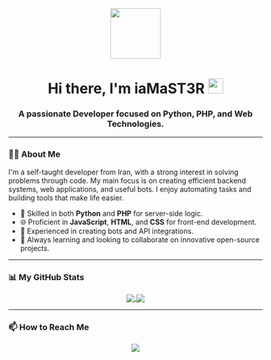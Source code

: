 <div id="header" align="center">
  <img src="https://media.giphy.com/media/M9gbBd9hDxicMX1sbt/giphy.gif" width="100"/>
  <h1>
    Hi there, I'm iaMaST3R
    <img src="https://emojis.slackmojis.com/emojis/images/1531849430/4246/blob-sunglasses.gif?1531849430" width="30"/>
  </h1>
  <h3>A passionate Developer focused on Python, PHP, and Web Technologies.</h3>
</div>

---

### 👨‍💻 About Me

I'm a self-taught developer from Iran, with a strong interest in solving problems through code. My main focus is on creating efficient backend systems, web applications, and useful bots. I enjoy automating tasks and building tools that make life easier.

- 🐍 Skilled in both **Python** and **PHP** for server-side logic.
- 🌐 Proficient in **JavaScript**, **HTML**, and **CSS** for front-end development.
- 🤖 Experienced in creating bots and API integrations.
- 🚀 Always learning and looking to collaborate on innovative open-source projects.

---

### 📊 My GitHub Stats

<p align="center">
  <a href="https://github.com/anuraghazra/github-readme-stats">
    <img align="center" src="https://github-readme-stats.vercel.app/api?username=iaMaST3R&show_icons=true&theme=tokyonight&hide_border=true&include_all_commits=true&count_private=true" />
  </a>
  <a href="https://github.com/anuraghazra/github-readme-stats">
    <img align="center" src="https://github-readme-stats.vercel.app/api/top-langs/?username=iaMaST3R&layout=compact&theme=tokyonight&hide_border=true&langs_count=8" />
  </a>
</p>

---

### 📫 How to Reach Me

<p align="center">
  <a href="https://t.me/iaMaSTeRDev">
    <img src="https://skillicons.dev/icons?i=telegram" />
  </a>
</p>
